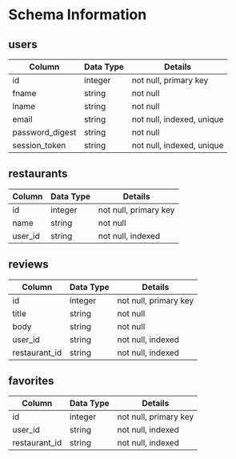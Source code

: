 # Schema Information

## users
|    Column          |   Data Type   |    Details               |
| -------------      | ------------- | -------------            |
| id                 | integer       | not null, primary key    |
| fname              | string        | not null                 |
| lname              | string        | not null                 |
| email              | string        | not null, indexed, unique|
| password_digest    | string        | not null                 |
| session_token      | string        | not null, indexed, unique|


## restaurants
|    Column          |   Data Type   |    Details               |
| -------------      | ------------- | -------------            |
| id                 | integer       | not null, primary key    |
| name               | string        | not null                 |
| user_id            | string        | not null, indexed        |


## reviews
|    Column          |   Data Type   |    Details               |
| -------------      | ------------- | -------------            |
| id                 | integer       | not null, primary key    |
| title              | string        | not null                 |
| body               | string        | not null                 |
| user_id            | string        | not null, indexed        |
| restaurant_id      | string        | not null, indexed        |

## favorites
|    Column          |   Data Type   |    Details               |
| -------------      | ------------- | -------------            |
| id                 | integer       | not null, primary key    |
| user_id            | string        | not null, indexed        |
| restaurant_id      | string        | not null, indexed        |
